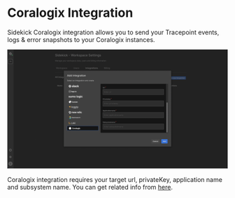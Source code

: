 # Coralogix Integration

Sidekick Coralogix integration allows you to send your Tracepoint events, logs & error snapshots to your Coralogix instances.

![](../../.gitbook/assets/resim_(6).png)

Coralogix integration requires your target url, privateKey, application name and subsystem name. You can get related info from [here](https://coralogix.com/docs/coralogix-rest-api/).
